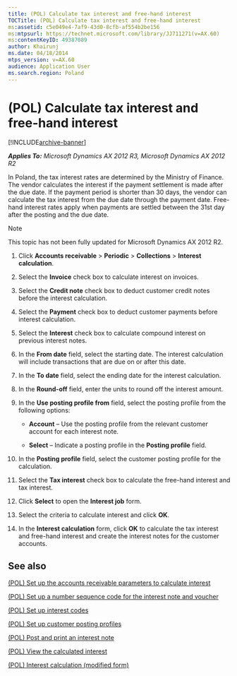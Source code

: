 ```yaml
---
title: (POL) Calculate tax interest and free-hand interest
TOCTitle: (POL) Calculate tax interest and free-hand interest
ms:assetid: c5e049e4-7af9-43d0-8cfb-af554b2be156
ms:mtpsurl: https://technet.microsoft.com/library/JJ711271(v=AX.60)
ms:contentKeyID: 49387089
author: Khairunj
ms.date: 04/18/2014
mtps_version: v=AX.60
audience: Application User
ms.search.region: Poland
---
```


# (POL) Calculate tax interest and free-hand interest 


[!INCLUDE[archive-banner](includes/archive-banner.md)]


_**Applies To:** Microsoft Dynamics AX 2012 R3, Microsoft Dynamics AX 2012 R2_

In Poland, the tax interest rates are determined by the Ministry of Finance. The vendor calculates the interest if the payment settlement is made after the due date. If the payment period is shorter than 30 days, the vendor can calculate the tax interest from the due date through the payment date. Free-hand interest rates apply when payments are settled between the 31st day after the posting and the due date.


> [!NOTE]
> <P>This topic has not been fully updated for Microsoft Dynamics AX 2012 R2.</P>



1.  Click **Accounts receivable** \> **Periodic** \> **Collections** \> **Interest calculation**.

2.  Select the **Invoice** check box to calculate interest on invoices.

3.  Select the **Credit note** check box to deduct customer credit notes before the interest calculation.

4.  Select the **Payment** check box to deduct customer payments before interest calculation.

5.  Select the **Interest** check box to calculate compound interest on previous interest notes.

6.  In the **From date** field, select the starting date. The interest calculation will include transactions that are due on or after this date.

7.  In the **To date** field, select the ending date for the interest calculation.

8.  In the **Round-off** field, enter the units to round off the interest amount.

9.  In the **Use posting profile from** field, select the posting profile from the following options:
    
      - **Account** – Use the posting profile from the relevant customer account for each interest note.
    
      - **Select** – Indicate a posting profile in the **Posting profile** field.

10. In the **Posting profile** field, select the customer posting profile for the calculation.

11. Select the **Tax interest** check box to calculate the free-hand interest and tax interest.

12. Click **Select** to open the **Interest job** form.

13. Select the criteria to calculate interest and click **OK**.

14. In the **Interest calculation** form, click **OK** to calculate the tax interest and free-hand interest and create the interest notes for the customer accounts.

## See also

[(POL) Set up the accounts receivable parameters to calculate interest](pol-set-up-the-accounts-receivable-parameters-to-calculate-interest.md)

[(POL) Set up a number sequence code for the interest note and voucher](pol-set-up-a-number-sequence-code-for-the-interest-note-and-voucher.md)

[(POL) Set up interest codes](pol-set-up-interest-codes.md)

[(POL) Set up customer posting profiles](pol-set-up-customer-posting-profiles.md)

[(POL) Post and print an interest note](pol-post-and-print-an-interest-note.md)

[(POL) View the calculated interest](pol-view-the-calculated-interest.md)

[(POL) Interest calculation (modified form)](https://technet.microsoft.com/library/jj678208\(v=ax.60\))

  


